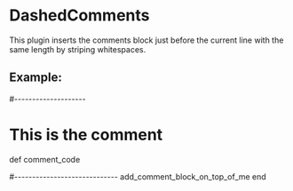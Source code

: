 DashedComments
==============

This plugin inserts the comments block just before the current line with the same length by striping whitespaces.

Example:
-------

#--------------------
# This is the comment
def comment_code
  
  #-----------------------------
  add_comment_block_on_top_of_me
end
